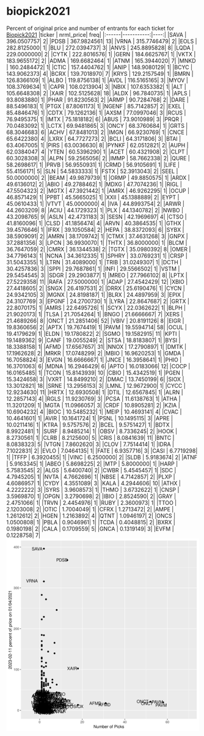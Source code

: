 # biopick2021
Percent of original price and number of entrants for each ticket for [Biopick2021](https://twitter.com/hashtag/Biopick2021)
|ticker |  nrml_price| freq|
|:------|-----------:|----:|
|SAVA   | 396.0507757|    2|
|PDSB   | 367.9824561|   13|
|VRNA   | 315.7746479|    2|
|EOLS   | 282.8125000|    1|
|BLU    | 272.0394737|    3|
|ANVS   | 245.8895828|    8|
|LQDA   | 229.0000000|    2|
|CYTK   | 222.8016576|    1|
|GERN   | 184.6625767|    1|
|VKTX   | 183.9655172|    2|
|ADMA   | 169.6682464|    1|
|ATNM   | 165.3944020|    7|
|MNKD   | 160.2484472|    1|
|CTIC   | 157.4404762|    1|
|ANIP   | 148.9080129|    1|
|BCYC   | 143.9062373|    4|
|BCRX   | 139.7018970|    7|
|KRYS   | 129.2157549|    1|
|BMRN   | 126.8366109|    1|
|ALBO   | 119.8756138|    1|
|AVDL   | 116.5165165|    3|
|MYOV   | 108.3769634|    1|
|CAPR   | 108.0213904|    3|
|NBIX   | 107.6353382|    1|
|ALT    | 105.6648308|    2|
|XAIR   | 102.5125628|   18|
|ALDX   |  96.7840735|    1|
|APLS   |  93.8083880|    1|
|PHAR   |  91.8230563|    2|
|ARMP   |  90.7284768|    2|
|DARE   |  88.5496183|    1|
|PTGX   |  87.8061173|    1|
|NGENF  |  85.7142857|    2|
|EXEL   |  85.4846476|    1|
|CDTX   |  79.1262136|    1|
|AXSM   |  77.0997046|    3|
|RCUS   |  76.9495375|    1|
|IMTX   |  75.1818182|    6|
|ABUS   |  73.9010989|    3|
|PRQR   |  70.0483092|    1|
|LCTX   |  69.9481865|    3|
|ONCY   |  68.3760684|    1|
|GRTS   |  68.3046683|    6|
|ACHV   |  67.8481013|    2|
|IMGN   |  66.9230769|    1|
|CNCE   |  65.6422380|    4|
|LXRX   |  64.7727273|    2|
|BCLI   |  64.3171806|    3|
|BTAI   |  63.4067005|    1|
|PIRS   |  63.0036630|    8|
|PYNKF  |  62.0512821|    2|
|AUPH   |  62.0384047|    4|
|YTEN   |  60.5396290|    1|
|ACET   |  60.4321908|    2|
|CLPT   |  60.3028308|    3|
|ALPN   |  59.2565056|    2|
|IMMP   |  58.7662338|    2|
|QURE   |  58.2698617|    1|
|PRVB   |  56.9550931|    1|
|CRMD   |  56.9105691|    1|
|LIFE   |  55.4156171|    5|
|SLN    |  54.5833333|    1|
|FSTX   |  52.3913043|    2|
|SEEL   |  50.0000000|    2|
|BEAM   |  49.9879739|    1|
|ORMP   |  49.8850575|    1|
|ARDX   |  49.6136012|    2|
|ABIO   |  49.2788462|    1|
|MDXG   |  47.7074236|    1|
|RIGL   |  47.5504323|    2|
|MGTX   |  47.3921442|    1|
|AMRX   |  46.9262295|    1|
|OCUP   |  46.8571429|    1|
|PPBT   |  45.5665025|    1|
|XXII   |  45.1388889|    2|
|EYPT   |  45.0610433|    1|
|VTVT   |  45.0000000|    4|
|IVA    |  44.8993754|    2|
|ARWR   |  44.2603209|    8|
|ACIU   |  44.1729323|    1|
|PLX    |  44.1340782|    2|
|NWBO   |  43.2098765|    9|
|ASLN   |  42.4731183|    3|
|SESN   |  42.1969697|    4|
|CTSO   |  41.8160096|    1|
|CLSD   |  41.1856474|    4|
|ARVN   |  40.3864535|    1|
|GTHX   |  39.4576646|    1|
|IFRX   |  39.1050584|    2|
|HEPA   |  38.8372093|    6|
|SYBX   |  38.5909091|    2|
|AMRN   |  38.1709742|    1|
|CTMX   |  37.4631268|    3|
|GNPX   |  37.2881356|    3|
|LPCN   |  36.9930070|    1|
|THTX   |  36.8000000|    1|
|BLCM   |  36.7647059|    2|
|CMRX   |  36.1344538|    2|
|TGTX   |  35.0980392|    8|
|OMER   |  34.7796143|    1|
|NCNA   |  34.3612335|    1|
|SPHRY  |  33.0769231|    1|
|CRSP   |  31.5043355|    1|
|LTRN   |  31.4089000|    1|
|TRIB   |  31.0249307|    1|
|DCTH   |  30.4257836|    3|
|SPPI   |  29.7687861|    1|
|INFI   |  29.5566502|    1|
|VSTM   |  29.5454545|    3|
|SDGR   |  29.2903877|    1|
|MREO   |  27.7966102|    8|
|LPTX   |  27.5229358|   11|
|RAFA   |  27.5000000|    1|
|ADAP   |  27.4542429|   12|
|XBIO   |  27.4418605|    2|
|SNGX   |  26.4197531|    2|
|DRRX   |  25.6190476|    1|
|CYCN   |  24.9342105|    3|
|MGNX   |  24.8198187|    1|
|BLRX   |  24.4897959|    3|
|EPIX   |  24.3107769|    3|
|EPGNF  |  24.2700730|    1|
|LYRA   |  22.8647687|    2|
|GRTX   |  22.8070175|    1|
|AMRS   |  22.6495726|    1|
|SCYX   |  22.0362622|    1|
|BLPH   |  21.9020173|    1|
|TLSA   |  21.7054264|    1|
|BNGO   |  21.6666667|    7|
|XERS   |  21.4689266|    8|
|ONCT   |  21.2851406|   52|
|VBIV   |  20.8191126|    8|
|EIGR   |  19.8360656|    2|
|APTX   |  19.7674419|    1|
|PAVM   |  19.5594714|   58|
|OCUL   |  19.4179629|    1|
|ELDN   |  19.1780822|    2|
|SGMO   |  19.1582915|   11|
|KPTI   |  19.1489362|    9|
|CANF   |  19.0055249|    2|
|STSA   |  18.8183807|    1|
|BYSI   |  18.3388158|    1|
|AFMD   |  17.6567657|   31|
|NNOX   |  17.2790897|    1|
|DMTK   |  17.1962628|    2|
|MRKR   |  17.0748299|    2|
|MBIO   |  16.9620253|    1|
|GMDA   |  16.7058824|    3|
|EVGN   |  16.6666667|    1|
|JNCE   |  16.3958641|    1|
|PHIO   |  16.3701063|    6|
|MDNA   |  16.2946429|    6|
|APTO   |  16.0183066|   12|
|COCP   |  16.0165485|    1|
|TCON   |  15.8143939|   10|
|CBIO   |  15.4342519|    1|
|PGEN   |  15.3424658|    3|
|VXRT   |  14.8499210|    2|
|DMAC   |  13.7450199|    6|
|SIOX   |  13.3012821|   18|
|SRNE   |  13.2956153|    3|
|LMNL   |  12.9672900|    1|
|CYCC   |  12.9234630|   11|
|HRTX   |  12.6930508|    1|
|DTIL   |  12.6567845|    1|
|ALRN   |  12.2857143|    4|
|RGLS   |  11.9230769|    3|
|PCSA   |  11.6138763|    1|
|ATHA   |  11.3201209|    1|
|MGTA   |  11.0966057|    3|
|CRDF   |  10.8905281|    2|
|KZIA   |  10.6904232|    4|
|BIOC   |  10.5485232|    1|
|MEIP   |  10.4693141|    4|
|CVAC   |  10.4641601|    1|
|AVIR   |  10.1641724|    1|
|PSNL   |  10.1495115|    3|
|APRE   |  10.0211416|    1|
|KTRA   |   9.5757576|    2|
|BCEL   |   9.5751427|    1|
|BDTX   |   8.9922481|    1|
|SURF   |   8.9485214|    1|
|OBSV   |   8.7336245|    2|
|HOOK   |   8.2730561|    1|
|CLRB   |   8.2125600|    5|
|CRIS   |   8.0841639|   11|
|BNTC   |   8.0838323|    5|
|VTGN   |   7.8602620|    3|
|CLOV   |   7.7514414|    1|
|IDRA   |   7.1022831|    2|
|EVLO   |   7.0464135|    1|
|FATE   |   6.9357716|    3|
|CASI   |   6.7719298|    1|
|TFFP   |   6.3920455|    1|
|VINC   |   6.2500000|    2|
|SLDB   |   5.9183674|    2|
|ATNF   |   5.9163345|    1|
|ABEO   |   5.8698225|    2|
|MTP    |   5.8000000|    1|
|HARP   |   5.7583545|    2|
|ALGS   |   5.6400740|    2|
|CWBR   |   5.4545457|    1|
|SDC    |   4.7945205|    1|
|NVTA   |   4.7662696|    1|
|NBSE   |   4.7142857|    2|
|PLXP   |   4.6086957|    1|
|CYDY   |   4.3551089|    3|
|KALA   |   4.2944606|   10|
|ATHX   |   4.2222222|    3|
|SYRS   |   3.9608573|    1|
|THMO   |   3.6732622|    1|
|CNSP   |   3.5969870|    1|
|OPGN   |   3.2790698|    2|
|IBIO   |   2.8524590|    2|
|GRAY   |   2.4751066|    1|
|TRVN   |   2.4454976|    1|
|RUBY   |   2.3600973|    1|
|TTOO   |   2.1203008|    2|
|OTIC   |   1.7004049|    1|
|CFRX   |   1.2713472|    2|
|AMPE   |   1.2612612|    2|
|HGEN   |   1.2163892|    4|
|QTNT   |   1.0946197|    2|
|ONCS   |   1.0500808|    1|
|PBLA   |   0.9046961|    1|
|TCDA   |   0.4048815|    2|
|BXRX   |   0.1980198|    2|
|CALA   |   0.1709559|    5|
|GNCA   |   0.1319149|    3|
|EVFM   |   0.1228758|    7|
![retvspicks](biopicks.png?raw=true)

